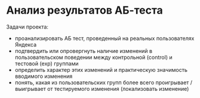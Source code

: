 # Анализ результатов АБ-теста
Задачи проекта:

- проанализировать АБ тест, проведенный на реальных пользователях Яндекса
- подтвердить или опровергнуть наличие изменений в пользовательском поведении между контрольной (control) и тестовой (exp) группами
- определить характер этих изменений и практическую значимость вводимого изменения
- понять, какая из пользовательских групп более всего проигрывает / выигрывает от тестируемого изменения (локализовать изменение)
